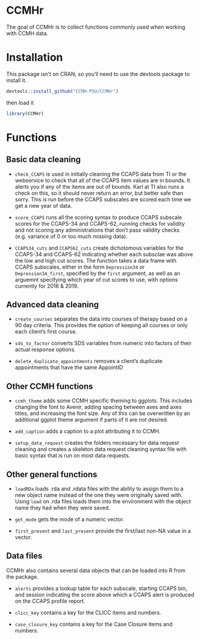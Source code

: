 
<!-- README.md is generated from README.Rmd. Please edit that file -->

# CCMHr

The goal of CCMHr is to collect functions commonly used when working
with CCMH data.

# Installation

This package isn’t on CRAN, so you’ll need to use the devtools package
to install it.

``` r
devtools::install_github("CCMH-PSU/CCMHr")
```

then load it

``` r
library(CCMHr)
```

# Functions

## Basic data cleaning

  - `check_CCAPS` is used in initially cleaning the CCAPS data from TI
    or the webservice to check that all of the CCAPS item values are in
    bounds. It alerts you if any of the items are out of bounds. Karl at
    TI also runs a check on this, so it should never return an error,
    but better safe than sorry. This is run before the CCAPS subscales
    are scored each time we get a new year of data.

  - `score_CCAPS` runs all the scoring syntax to produce CCAPS subscale
    scores for the CCAPS-34 and CCAPS-62, running checks for validity
    and not scoring any administrations that don’t pass validity checks
    (e.g. variance of 0 or too much missing data).

  - `CCAPS34_cuts` and `CCAPS62_cuts` create dichotomous variables for
    the CCAPS-34 and CCAPS-62 indicating whether each subsclae was above
    the low and high cut scores. The function takes a data frame with
    CCAPS subscales, either in the form `Depression34` or
    `Depression34_first`, specified by the `first` argument, as well as
    an arguemnt specifying which year of cut scores to use, with options
    currently for 2018 & 2019.

<!-- `check_column_classes` -->

## Advanced data cleaning

  - `create_courses` separates the data into courses of therapy based on
    a 90 day criteria. This provides the option of keeping all courses
    or only each client’s first course.

  - `sds_to_factor` converts SDS variables from numeric into factors of
    their actual response options.

  - `delete_duplicate_appointments` removes a client’s duplicate
    appointments that have the same AppointID

## Other CCMH functions

  - `ccmh_theme` adds some CCMH specific theming to ggplots. This
    includes changing the font to Avenir, adding spacing between axes
    and axes titles, and increasing the font size. Any of this can be
    overwritten by an additional ggplot theme argument if parts of it
    are not desired.

  - `add_caption` adds a caption to a plot attributing it to CCMH.

  - `setup_data_request` creates the folders necessary for data request
    cleaning and creates a skeleton data request cleaning syntax file
    with basic syntax that is run on most data requests.

## Other general functions

  - `loadRDa` loads .rda and .rdata files with the ability to assign
    them to a new object name instead of the one they were originally
    saved with. Using `load` on .rda files loads them into the
    environment with the object name they had when they were saved.

  - `get_mode` gets the mode of a numeric vector.

  - `first_present` and `last_present` provide the first/last non-NA
    value in a vector.

## Data files

CCMHr also contains several data objects that can be loaded into R from
the package.

  - `alerts` provides a lookup table for each subscale, starting CCAPS
    bin, and session indicating the score above which a CCAPS alert is
    produced on the CCAPS profile report.

  - `clicc_key` contains a key for the CLICC items and numbers.

  - `case_closure_key` contains a key for the Case Closure items and
    numbers.
